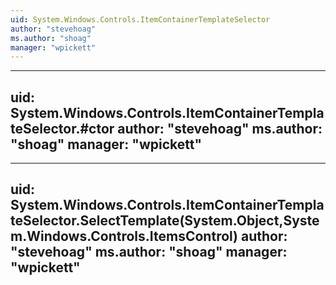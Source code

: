 ```yaml
---
uid: System.Windows.Controls.ItemContainerTemplateSelector
author: "stevehoag"
ms.author: "shoag"
manager: "wpickett"
---
```


---
uid: System.Windows.Controls.ItemContainerTemplateSelector.#ctor
author: "stevehoag"
ms.author: "shoag"
manager: "wpickett"
---

---
uid: System.Windows.Controls.ItemContainerTemplateSelector.SelectTemplate(System.Object,System.Windows.Controls.ItemsControl)
author: "stevehoag"
ms.author: "shoag"
manager: "wpickett"
---

